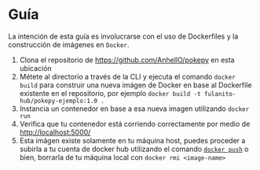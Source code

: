# Guía

La intención de esta guía es involucrarse con el uso de Dockerfiles y la construcción de imágenes en `Docker`.

1. Clona el repositorio de <https://github.com/AnhellO/pokepy> en esta ubicación
2. Métete al directorio a través de la CLI y ejecuta el comando `docker build` para construir una nueva imágen de Docker en base al Dockerfile existente en el repositorio, por ejemplo `docker build -t fulanito-hub/pokepy-ejemplo:1.0 .`
3. Instancia un contenedor en base a esa nueva imagen utilizando `docker run`
4. Verifica que tu contenedor está corriendo correctamente por medio de <http://localhost:5000/>
5. Esta imágen existe solamente en tu máquina host, puedes proceder a subirla a tu cuenta de docker hub utilizando el comando [`docker push`](https://docs.docker.com/engine/reference/commandline/push/) o bien, borrarla de tu máquina local con `docker rmi <image-name>`
